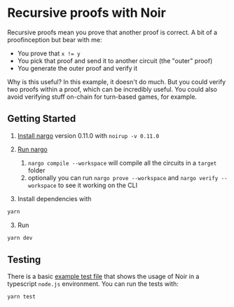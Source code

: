 # Recursive proofs with Noir

Recursive proofs mean you prove that another proof is correct. A bit of a proofinception but bear with me:

- You prove that `x != y`
- You pick that proof and send it to another circuit (the "outer" proof)
- You generate the outer proof and verify it

Why is this useful? In this example, it doesn't do much. But you could verify two proofs within a proof, which can be incredibly useful. You could also avoid verifying stuff on-chain for turn-based games, for example.

## Getting Started

1. [Install nargo](https://noir-lang.org/getting_started/nargo_installation#option-1-noirup) version 0.11.0 with `noirup -v 0.11.0`

2. [Run nargo](https://noir-lang.org/dev/nargo/commands)
   1. `nargo compile --workspace` will compile all the circuits in a `target` folder
   2. optionally you can run `nargo prove --workspace` and `nargo verify --workspace` to see it working on the CLI

3. Install dependencies with

```bash
yarn
```

3. Run

```bash
yarn dev
```

## Testing

There is a basic [example test file](./test/index.ts) that shows the usage of Noir in a typescript `node.js` environment.
You can run the tests with:

```sh
yarn test
```
